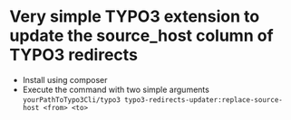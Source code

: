# Very simple TYPO3 extension to update the source_host column of TYPO3 redirects

- Install using composer
- Execute the command with two simple
  arguments `yourPathToTypo3Cli/typo3 typo3-redirects-updater:replace-source-host <from> <to>`
